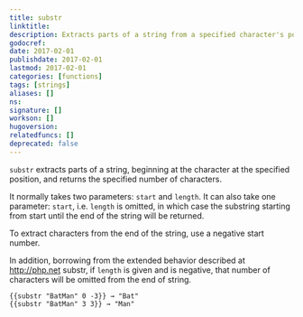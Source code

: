 ```yaml
---
title: substr
linktitle:
description: Extracts parts of a string from a specified character's position and returns the specified number of characters.
godocref:
date: 2017-02-01
publishdate: 2017-02-01
lastmod: 2017-02-01
categories: [functions]
tags: [strings]
aliases: []
ns:
signature: []
workson: []
hugoversion:
relatedfuncs: []
deprecated: false
---
```


`substr` extracts parts of a string, beginning at the character at the specified position, and returns the specified number of characters.

It normally takes two parameters: `start` and `length`. It can also take one parameter: `start`, i.e. `length` is omitted, in which case the substring starting from start until the end of the string will be returned.

To extract characters from the end of the string, use a negative start number.

In addition, borrowing from the extended behavior described at http://php.net substr, if `length` is given and is negative, that number of characters will be omitted from the end of string.

```
{{substr "BatMan" 0 -3}} → "Bat"
{{substr "BatMan" 3 3}} → "Man"
```